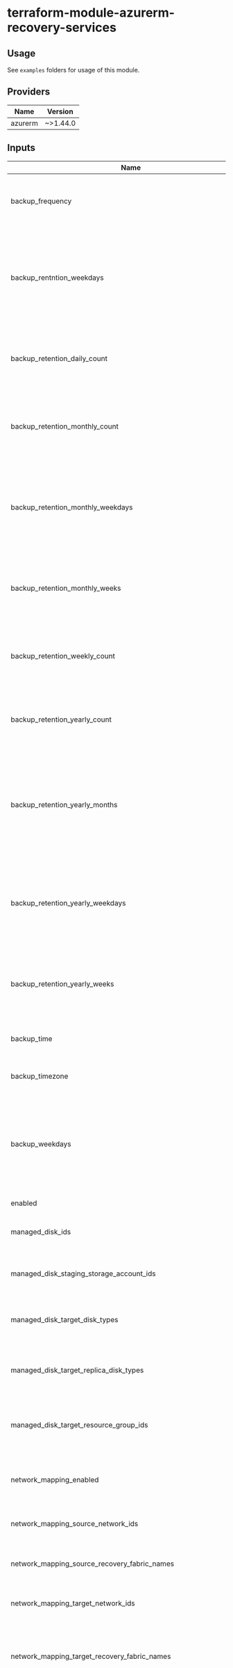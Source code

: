 # terraform-module-azurerm-recovery-services

## Usage
See `examples` folders for usage of this module.

<!-- BEGINNING OF PRE-COMMIT-TERRAFORM DOCS HOOK -->
## Providers

| Name | Version |
|------|---------|
| azurerm | ~>1.44.0 |

## Inputs

| Name | Description | Type | Default | Required |
|------|-------------|------|---------|:-----:|
| backup\_frequency | If specified , it defines  the frequency of backups. Must be either `Daily` or `Weekly`. | `list(string)` | <pre>[<br>  ""<br>]</pre> | no |
| backup\_rentntion\_weekdays | List of days of the week to perform backups on. Must be one of `Sunday`, `Monday`, `Tuesday`, `Wednesday`, `Thursday`, `Friday` or `Saturday`. | `list(list(string))` | <pre>[<br>  null<br>]</pre> | no |
| backup\_retention\_daily\_count | A list of which specifies the number of daily backups to keep. Must be between 1 and 9999. | `list(number)` | <pre>[<br>  1<br>]</pre> | no |
| backup\_retention\_monthly\_count | A list which specifies the number of monthly backups to keep. Must be between 1 and 9999. | `list(number)` | <pre>[<br>  1<br>]</pre> | no |
| backup\_retention\_monthly\_weekdays | The list weekday backups to retain . Must be one of `Sunday`, `Monday`, `Tuesday`, `Wednesday`, `Thursday`, `Friday` or `Saturday`. | `list(list(string))` | <pre>[<br>  null<br>]</pre> | no |
| backup\_retention\_monthly\_weeks | The list of weeks of the month to retain backups of. Must be one of `First`, `Second`, `Third`, `Fourth`, `Last`. | `list(string)` | <pre>[<br>  ""<br>]</pre> | no |
| backup\_retention\_weekly\_count | A list of which specifies the of weekly backups to keep. Must be between 1 and 9999. | `list(number)` | <pre>[<br>  1<br>]</pre> | no |
| backup\_retention\_yearly\_count | A list which specifies the number of yearly backups to keep. Must be between 1 and 9999. | `list(number)` | <pre>[<br>  1<br>]</pre> | no |
| backup\_retention\_yearly\_months | The months of the year to retain backups of. Must be one of `January`, `February`, `March`, `April`, `May`, `June`, `July`, `Augest`, `September`, `October`, `November` and `December`. | `list(list(string))` | <pre>[<br>  null<br>]</pre> | no |
| backup\_retention\_yearly\_weekdays | List of weekdays backups to retain . Must be one of `Sunday`, `Monday`, `Tuesday`, `Wednesday`, `Thursday`, `Friday` or `Saturday`. | `list(list(string))` | <pre>[<br>  null<br>]</pre> | no |
| backup\_retention\_yearly\_weeks | The list of weeks of the month to retain backups of. Must be one of `First`, `Second`, `Third`, `Fourth`, `Last`. | `list(string)` | <pre>[<br>  ""<br>]</pre> | no |
| backup\_time | The list times of day to perform the backup in 24hour format. | `list(string)` | <pre>[<br>  ""<br>]</pre> | no |
| backup\_timezone | List which specifies the timezones. Defaults to `UTC`. | `list(string)` | <pre>[<br>  "UTC"<br>]</pre> | no |
| backup\_weekdays | List of days of the week to perform backups on. Must be one of `Sunday`, `Monday`, `Tuesday`, `Wednesday`, `Thursday`, `Friday` or `Saturday`. | `list(list(string))` | <pre>[<br>  null<br>]</pre> | no |
| enabled | Enable or disable module. | `bool` | `true` | no |
| managed\_disk\_ids | The IDs of the managed disk that should be replicated. | `list(string)` | <pre>[<br>  ""<br>]</pre> | no |
| managed\_disk\_staging\_storage\_account\_ids | The IDs of the storage account that should be used for caching. | `list(string)` | <pre>[<br>  ""<br>]</pre> | no |
| managed\_disk\_target\_disk\_types | List which specifies what type should the disk be when a failover is done. | `list(string)` | <pre>[<br>  ""<br>]</pre> | no |
| managed\_disk\_target\_replica\_disk\_types | List whicg describes what type should the disk be that holds the replication data. | `list(string)` | <pre>[<br>  ""<br>]</pre> | no |
| managed\_disk\_target\_resource\_group\_ids | The IDs of the resource group whih the disk belong to when a failover is done. | `list(string)` | <pre>[<br>  ""<br>]</pre> | no |
| network\_mapping\_enabled | Boolean flag which specifies whether or not enable the network mapping. | `bool` | `false` | no |
| network\_mapping\_source\_network\_ids | The IDs of the primary networks. | `list` | <pre>[<br>  ""<br>]</pre> | no |
| network\_mapping\_source\_recovery\_fabric\_names | Specifies the names of ASR fabric where mapping should be created. | `list` | <pre>[<br>  ""<br>]</pre> | no |
| network\_mapping\_target\_network\_ids | the IDs of the recovery networks. | `list` | <pre>[<br>  ""<br>]</pre> | no |
| network\_mapping\_target\_recovery\_fabric\_names | Specifies the names of the Azure site recovery fabric object corresponding to the recovery Azure region. | `list` | <pre>[<br>  ""<br>]</pre> | no |
| policy\_replication\_enabled | Boolean flag which describes whether or not enable replication policy. | `bool` | `false` | no |
| recovery\_network\_mapping\_names | The names of the recovery network mappings. | `list` | <pre>[<br>  ""<br>]</pre> | no |
| recovery\_service\_protected\_source\_vm\_ids | The IDs of the VMs to backup. Changing this forces a new resource to be created. | `list(string)` | <pre>[<br>  ""<br>]</pre> | no |
| recovery\_service\_protection\_policy\_vm\_names | The names of the Recovery Service Vault Policy. Changing this force a new resource to be created. | `list(string)` | <pre>[<br>  ""<br>]</pre> | no |
| recovery\_service\_protection\_policy\_vm\_tags | Tags which will asssociated to the service protection policy VMs. | `map` | `{}` | no |
| recovery\_service\_vault\_locations | The supported Azure locations where the resource exists. Changing this force a new resource to be created. | `list(string)` | <pre>[<br>  ""<br>]</pre> | no |
| recovery\_service\_vault\_names | The names of the recovery service vaults.Changing  this forces a new resource to be created. | `list(string)` | <pre>[<br>  ""<br>]</pre> | no |
| recovery\_service\_vault\_skus | SKUs of the service vault which will be created. Posssible values are `Standard`, `RS0`. | `list` | <pre>[<br>  "Standard"<br>]</pre> | no |
| recovery\_service\_vault\_soft\_delete\_enabled | Boolean flag which descibes soft delete for the vault is enabled or not. Default vaule is `true`. | `bool` | `true` | no |
| recovery\_service\_vault\_tags | Tags whcih will be associated to the recovery service vault. | `map` | `{}` | no |
| replicated\_vm\_names | List of names of the VMs which will be replicated. | `list(string)` | <pre>[<br>  ""<br>]</pre> | no |
| replicated\_vm\_source\_recovery\_fabric\_names | The names of the service fabric taht should conatins this replication. | `list(string)` | <pre>[<br>  ""<br>]</pre> | no |
| replicated\_vm\_source\_recovery\_protection\_container\_names | List which specifies the names of the protection containers to use. | `list(string)` | <pre>[<br>  ""<br>]</pre> | no |
| replicated\_vm\_source\_vm\_ids | The IDs of the VMs to replicate. | `list(string)` | <pre>[<br>  ""<br>]</pre> | no |
| replicated\_vm\_target\_availability\_set\_ids | IDs of the availability set that the new VMs should belong to when a failover is done. | `list(string)` | <pre>[<br>  ""<br>]</pre> | no |
| replicated\_vm\_target\_recovery\_fabric\_ids | The IDs of the service fabric where the VMs replication should be handled when a failover is done. | `list(string)` | <pre>[<br>  ""<br>]</pre> | no |
| replicated\_vm\_target\_recovery\_protection\_container\_ids | IDs of the protection containers where the VM replication should be created when a failover is done. | `list(string)` | <pre>[<br>  ""<br>]</pre> | no |
| replicated\_vm\_target\_resource\_group\_ids | The IDs of the resource group where the VMs should be created when a failover is done. | `list(string)` | <pre>[<br>  ""<br>]</pre> | no |
| replication\_policy\_application\_consistent\_snapshot\_frequency\_in\_minutes | A list which specifies the frequency(in minutes) at which to create application consistent recovery points. | `list(number)` | <pre>[<br>  0<br>]</pre> | no |
| replication\_policy\_names | The list of names of the recovery service replication policy. | `list(string)` | <pre>[<br>  ""<br>]</pre> | no |
| replication\_policy\_recovery\_point\_retention\_in\_minnutes | Retains the recovery points for the given time in minutes. | `list(number)` | <pre>[<br>  0<br>]</pre> | no |
| resource\_group\_name | Name of the resource group of the recovery services resources should be exist.Changing this forces a new resource to be created. | `string` | `""` | no |
| service\_protected\_vm\_enabled | Boolean whcis specifies to enable or not for the recovery service protected VMs. | `bool` | `false` | no |
| tags | Tags shared by all resources of this module. Will be merged with any other specific tags by resource. | `map` | `{}` | no |
| vm\_protection\_policy\_enabled | Boolean flag which decribes whether or not to enable the VMs protection policy. | `bool` | `false` | no |
| vm\_replication\_enabled | Boolean flag which describes whether or not to enable the recovery service for replication of VMs. | `bool` | `false` | no |

## Outputs

| Name | Description |
|------|-------------|
| recovery\_network\_mapping\_ids | The IDs of the site recovery network mappings. |
| recovery\_service\_protected\_vm\_ids | The IDs of the recovery service protected VMs. |
| recovery\_vault\_ids | The IDs of the recovery service vault. |
| replicated\_vm\_ids | The IDs of the recovery service replicated VMs |
| replication\_policy\_ids | The IDs of the recovery service replication policy. |
| service\_protection\_vm\_policy\_ids | The IDs of the recovery service VM protection policy. |

<!-- END OF PRE-COMMIT-TERRAFORM DOCS HOOK -->
